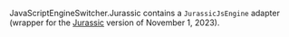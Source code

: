 JavaScriptEngineSwitcher.Jurassic contains a `JurassicJsEngine` adapter (wrapper for the [Jurassic](http://github.com/paulbartrum/jurassic) version of November 1, 2023).